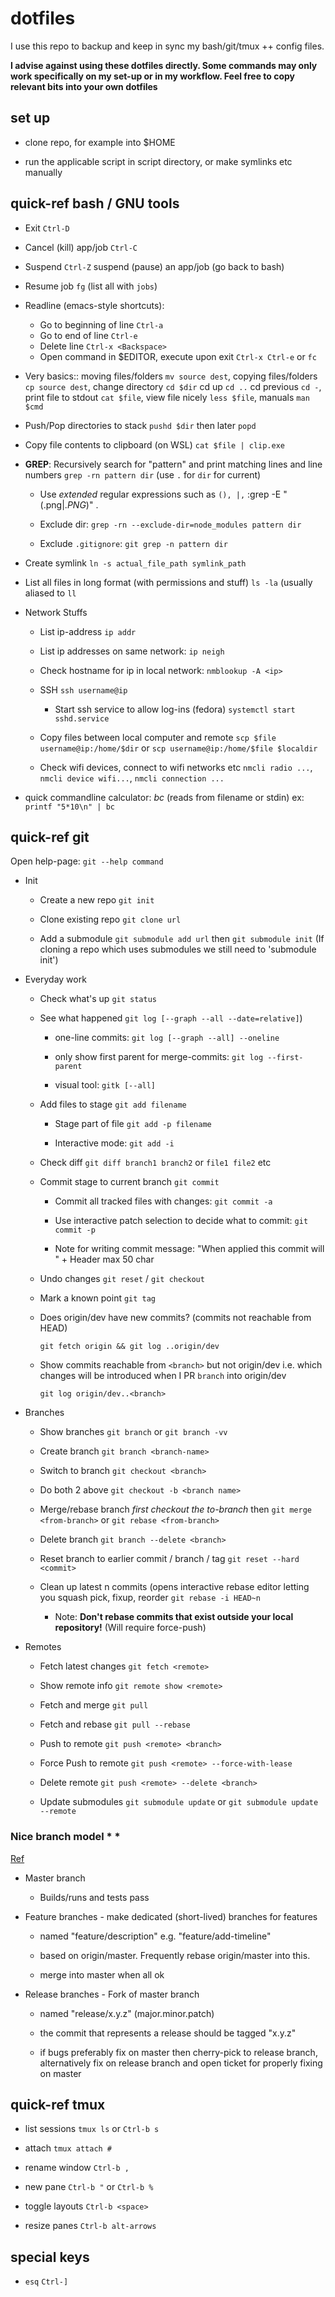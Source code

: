 # dotfiles 

I use this repo to backup and keep in sync my bash/git/tmux ++
config files.

**I advise against using these dotfiles directly.
Some commands may only work specifically on my set-up or in my workflow.
Feel free to copy relevant bits into your own dotfiles**

## set up

* clone repo, for example into $HOME

* run the applicable script in script directory,
  or make symlinks etc manually

## quick-ref bash / GNU tools

* Exit `Ctrl-D`

* Cancel (kill) app/job `Ctrl-C`

* Suspend `Ctrl-Z` suspend (pause) an app/job (go back to bash)

* Resume job `fg`  (list all with `jobs`)

* Readline (emacs-style shortcuts):
  * Go to beginning of line `Ctrl-a`
  * Go to end of line `Ctrl-e`
  * Delete line `Ctrl-x <Backspace>`
  * Open command in $EDITOR, execute upon exit `Ctrl-x Ctrl-e` or `fc`

* Very basics:: moving files/folders `mv source dest`, copying
  files/folders `cp source dest`, change directory `cd $dir`
  cd up `cd ..` cd previous `cd -`, print file to stdout
  `cat $file`, view file nicely `less $file`, manuals `man $cmd`

* Push/Pop directories to stack `pushd $dir` then later `popd`

* Copy file contents to clipboard (on WSL) `cat $file | clip.exe`

* **GREP**: Recursively search for "pattern" and print matching lines and
  line numbers `grep -rn pattern dir`  (use `.` for `dir` for current)

  * Use *extended* regular expressions such as `(), |,`
    :grep -E "(.png$|.PNG$)" .
  
  * Exclude dir: `grep -rn --exclude-dir=node_modules pattern dir`

  * Exclude `.gitignore`: `git grep -n pattern dir`

* Create symlink `ln -s actual_file_path symlink_path`

* List all files in long format (with permissions and stuff) `ls -la`
  (usually aliased to `ll`

* Network Stuffs
  
  * List ip-address `ip addr`
  
  * List ip addresses on same network: `ip neigh`

  * Check hostname for ip in local network: `nmblookup -A <ip>`

  * SSH `ssh username@ip`

    * Start ssh service to allow log-ins (fedora) `systemctl start sshd.service`

  * Copy files between local computer and remote 
    `scp $file username@ip:/home/$dir` or `scp username@ip:/home/$file $localdir`

  * Check wifi devices, connect to wifi networks etc 
    `nmcli radio ...`, `nmcli device wifi...`, `nmcli connection ...`

* quick commandline calculator: *bc* (reads from filename or stdin) ex:
  `printf "5*10\n" | bc`

## quick-ref git

Open help-page: `git --help command`

* Init

  * Create a new repo     `git init`

  * Clone existing repo   `git clone url`
  
  * Add a submodule       `git submodule add url` then `git submodule init`
    (If cloning a repo which uses submodules we still need to 'submodule init')

* Everyday work

  * Check what's up       `git status`

  * See what happened     `git log [--graph --all --date=relative]`)

    * one-line commits: `git log [--graph --all] --oneline`

    * only show first parent for merge-commits: `git log --first-parent`

    * visual tool: `gitk [--all]`

  * Add files to stage    `git add filename`

    * Stage part of file  `git add -p filename`

    * Interactive mode:   `git add -i`

  * Check diff            `git diff branch1 branch2`  or `file1 file2` etc

  * Commit stage to current branch `git commit`

    * Commit all tracked files with changes: `git commit -a`

    * Use interactive patch selection to decide what to commit: `git commit -p`

    * Note for writing commit message:
      "When applied this commit will " + Header max 50 char

  * Undo changes          `git reset` / `git checkout`

  * Mark a known point    `git tag`
  
  * Does origin/dev have new commits? (commits not reachable from HEAD)

    `git fetch origin && git log ..origin/dev`

  * Show commits reachable from `<branch>` but not origin/dev
  i.e. which changes will be introduced when I PR `branch` into origin/dev

    `git log origin/dev..<branch>`

* Branches

  * Show branches         `git branch` or `git branch -vv`
  
  * Create branch         `git branch <branch-name>`

  * Switch to branch      `git checkout <branch>`

  * Do both 2 above       `git checkout -b <branch name>`

  * Merge/rebase branch   *first checkout the to-branch* then
                          `git merge <from-branch>` or `git rebase <from-branch>`

  * Delete branch         `git branch --delete <branch>`

  * Reset branch to earlier commit / branch / tag
                          `git reset --hard <commit>`
  * Clean up latest n commits
    (opens interactive rebase editor letting you squash
     pick, fixup, reorder  `git rebase -i HEAD~n`

    * Note: **Don't rebase commits that exist outside your local
      repository!** (Will require force-push)

* Remotes

  * Fetch latest changes  `git fetch <remote>`

  * Show remote info      `git remote show <remote>`

  * Fetch and merge       `git pull`

  * Fetch and rebase      `git pull --rebase`

  * Push to remote        `git push <remote> <branch>`

  * Force Push to remote  `git push <remote> --force-with-lease`

  * Delete remote         `git push <remote> --delete <branch>`

  * Update submodules     `git submodule update` or `git submodule update --remote`

### Nice branch model * *

[Ref](http://www.bitsnbites.eu/a-stable-mainline-branching-model-for-git)

* Master branch

  * Builds/runs and tests pass

* Feature branches - make dedicated (short-lived) branches for features

  * named "feature/description" e.g. "feature/add-timeline"

  * based on origin/master. Frequently rebase origin/master into this.

  * merge into master when all ok

* Release branches - Fork of master branch

  * named "release/x.y.z" (major.minor.patch)

  * the commit that represents a release should be tagged "x.y.z"

  * if bugs preferably fix on master then cherry-pick to release branch,
    alternatively fix on release branch and open ticket for properly
    fixing on master

## quick-ref tmux

* list sessions `tmux ls` or `Ctrl-b s`

* attach `tmux attach #`

* rename window `Ctrl-b ,`

* new pane `Ctrl-b "` or `Ctrl-b %`

* toggle layouts `Ctrl-b <space>`

* resize panes `Ctrl-b alt-arrows`

## special keys

* `esq`   `Ctrl-]`
